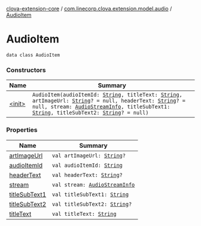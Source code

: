 [clova-extension-core](../../index.md) / [com.linecorp.clova.extension.model.audio](../index.md) / [AudioItem](./index.md)

# AudioItem

`data class AudioItem`

### Constructors

| Name | Summary |
|---|---|
| [&lt;init&gt;](-init-.md) | `AudioItem(audioItemId: `[`String`](https://kotlinlang.org/api/latest/jvm/stdlib/kotlin/-string/index.html)`, titleText: `[`String`](https://kotlinlang.org/api/latest/jvm/stdlib/kotlin/-string/index.html)`, artImageUrl: `[`String`](https://kotlinlang.org/api/latest/jvm/stdlib/kotlin/-string/index.html)`? = null, headerText: `[`String`](https://kotlinlang.org/api/latest/jvm/stdlib/kotlin/-string/index.html)`? = null, stream: `[`AudioStreamInfo`](../-audio-stream-info/index.md)`, titleSubText1: `[`String`](https://kotlinlang.org/api/latest/jvm/stdlib/kotlin/-string/index.html)`, titleSubText2: `[`String`](https://kotlinlang.org/api/latest/jvm/stdlib/kotlin/-string/index.html)`? = null)` |

### Properties

| Name | Summary |
|---|---|
| [artImageUrl](art-image-url.md) | `val artImageUrl: `[`String`](https://kotlinlang.org/api/latest/jvm/stdlib/kotlin/-string/index.html)`?` |
| [audioItemId](audio-item-id.md) | `val audioItemId: `[`String`](https://kotlinlang.org/api/latest/jvm/stdlib/kotlin/-string/index.html) |
| [headerText](header-text.md) | `val headerText: `[`String`](https://kotlinlang.org/api/latest/jvm/stdlib/kotlin/-string/index.html)`?` |
| [stream](stream.md) | `val stream: `[`AudioStreamInfo`](../-audio-stream-info/index.md) |
| [titleSubText1](title-sub-text1.md) | `val titleSubText1: `[`String`](https://kotlinlang.org/api/latest/jvm/stdlib/kotlin/-string/index.html) |
| [titleSubText2](title-sub-text2.md) | `val titleSubText2: `[`String`](https://kotlinlang.org/api/latest/jvm/stdlib/kotlin/-string/index.html)`?` |
| [titleText](title-text.md) | `val titleText: `[`String`](https://kotlinlang.org/api/latest/jvm/stdlib/kotlin/-string/index.html) |
